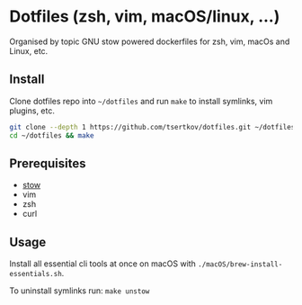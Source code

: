 # Dotfiles (zsh, vim, macOS/linux, ...)

Organised by topic GNU stow powered dockerfiles for zsh, vim, macOs and Linux, etc.

## Install

Clone dotfiles repo into `~/dotfiles` and run `make` to install symlinks, vim plugins, etc.

```bash
git clone --depth 1 https://github.com/tsertkov/dotfiles.git ~/dotfiles
cd ~/dotfiles && make
```

## Prerequisites

- [stow](https://www.gnu.org/software/stow/)
- vim
- zsh
- curl

## Usage

Install all essential cli tools at once on macOS with `./macOS/brew-install-essentials.sh`.

To uninstall symlinks run: `make unstow`
